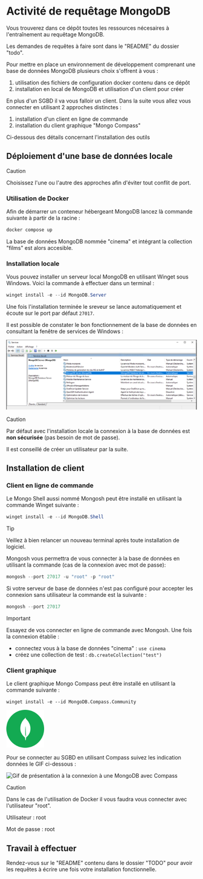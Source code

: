# Activité de requêtage MongoDB

Vous trouverez dans ce dépôt toutes les ressources nécesaires à l'entraînement au requêtage MongoDB.

Les demandes de requêtes à faire sont dans le "README" du dossier "todo".

Pour mettre en place un environnement de développement comprenant une base de données MongoDB plusieurs choix s'offrent à vous :
1. utilisation des fichiers de configuration docker contenu dans ce dépôt
2. installation en local de MongoDB et utilisation d'un client pour créer

En plus d'un SGBD il va vous falloir un client. Dans la suite vous allez vous connecter en utilisant 2 approches distinctes :
1. installation d'un client en ligne de commande
2. installation du client graphique "Mongo Compass"

Ci-dessous des détails concernant l'installation des outils

## Déploiement d'une base de données locale

> [!CAUTION]
> Choisissez l'une ou l'autre des approches afin d'éviter tout conflit de port.

### Utilisation de Docker

Afin de démarrer un conteneur hébergeant MongoDB lancez là commande suivante à partir de la racine :
```powershell
docker compose up
```

La base de données MongoDB nommée "cinema" et intégrant la collection "films" est alors accesible.

### Installation locale 

Vous pouvez installer un serveur local MongoDB en utilisant Winget sous Windows. Voici la commande à effectuer dans un terminal :
```powershell
winget install -e --id MongoDB.Server
```

Une fois l'installation terminée le sreveur se lance automatiquement et écoute sur le port par défaut `27017`.

Il est possible de constater le bon fonctionnement de la base de données en consultant la fenêtre de services de Windows :

![Service Windows](./img/service-windows.PNG)

> [!CAUTION]
> Par défaut avec l'installation locale la connexion à la base de données est **non sécurisée** (pas besoin de mot de passe).
>
> Il est conseillé de créer un utilisateur par la suite.

## Installation de client

### Client en ligne de commande

Le Mongo Shell aussi nommé Mongosh peut être installé en utilisant la commande Winget suivante :
```powershell
winget install -e --id MongoDB.Shell
```

> [!TIP]
> Veillez à bien relancer un nouveau terminal après toute installation de logiciel.

Mongosh vous permettra de vous connecter à la base de données en utilisant la commande (cas de la connexion avec mot de passe):
```powershell
mongosh --port 27017 -u "root" -p "root"
```

Si votre serveur de base de données n'est pas configuré pour accepter les connexion sans utilisateur la commande est la suivante :
```powershell
mongosh --port 27017
```

> [!IMPORTANT]
> Essayez de vos connecter en ligne de commande avec Mongosh.
> Une fois la connexion établie :
> - connectez vous à la base de données "cinema" : `use cinema`
> - créez une collection de test : `db.createCollection("test")`

### Client graphique 

Le client graphique Mongo Compass peut être installé en utilisant la commande suivante :
```powerhsell
winget install -e --id MongoDB.Compass.Community
```

<img src="./img/compass-logo.svg" alt="Logo de Compass" width="100">

Pour se connecter au SGBD en utilisant Compass suivez les indication données le GIF ci-dessous :

![Gif de présentation à la connexion à une MongoDB avec Compass](img/compass-connection.gif)

> [!CAUTION]
> Dans le cas de l'utilisation de Docker il vous faudra vous connecter avec l'utilisateur "root".
>
> Utilisateur : root
>
> Mot de passe : root

## Travail à effectuer 

Rendez-vous sur le "README" contenu dans le dossier "TODO" pour avoir les requêtes à écrire une fois votre installation fonctionnelle.